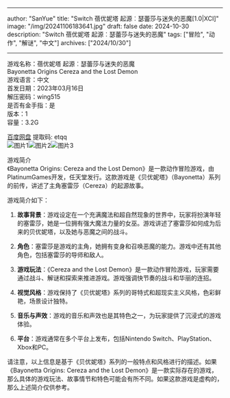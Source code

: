 
---
author: "SanYue"
title: "Switch 蓓优妮塔 起源︰瑟蕾莎与迷失的恶魔[1.0|XCI]"
image: "/img/20241106183641.jpg"
draft: false
date: 2024-10-30
description: "Switch 蓓优妮塔 起源︰瑟蕾莎与迷失的恶魔"
tags: ["冒险", "动作", "解谜", "中文"]
archives: ["2024/10/30"]

---

游戏名称：蓓优妮塔 起源︰瑟蕾莎与迷失的恶魔   
Bayonetta Origins  Cereza and the Lost Demon    
游戏语言：中文  
首发日期：2023年03月16日  
解压密码：wing515  
是否有金手指：是  
版本：1   
容量：3.2G

[百度网盘](https://pan.baidu.com/s/1LkpkUEpUYytCiRcNJYp6Tw) 提取码: etqq  
![图片1](/img/sckac3.jpg)![图片2](/img/sckac4.jpg)![图片3](/img/sckac5.jpg)  

游戏简介  
《Bayonetta Origins: Cereza and the Lost Demon》是一款动作冒险游戏，由PlatinumGames开发，任天堂发行。这款游戏是《贝优妮塔》（Bayonetta）系列的前传，讲述了主角塞雷莎（Cereza）的起源故事。

游戏简介如下：

1. **故事背景**：游戏设定在一个充满魔法和超自然现象的世界中，玩家将扮演年轻的塞雷莎，她是一位拥有强大魔法力量的女巫。游戏讲述了塞雷莎如何成为后来的贝优妮塔，以及她与恶魔之间的战斗。

2. **角色**：塞雷莎是游戏的主角，她拥有变身和召唤恶魔的能力。游戏中还有其他角色，包括塞雷莎的导师和敌人。

3. **游戏玩法**：《Cereza and the Lost Demon》是一款动作冒险游戏，玩家需要通过战斗、解谜和探索来推进游戏。游戏强调快节奏的战斗和华丽的连招。

4. **视觉风格**：游戏保持了《贝优妮塔》系列的哥特式和超现实主义风格，色彩鲜艳，场景设计独特。

5. **音乐与声效**：游戏的音乐和声效也是其特色之一，为玩家提供了沉浸式的游戏体验。

6. **平台**：游戏通常在多个平台上发布，包括Nintendo Switch、PlayStation、Xbox和PC。

请注意，以上信息是基于《贝优妮塔》系列的一般特点和风格进行的描述。如果《Bayonetta Origins: Cereza and the Lost Demon》是一款实际存在的游戏，那么具体的游戏玩法、故事情节和特色可能会有所不同。如果这款游戏是虚构的，那么上述简介仅供参考。
